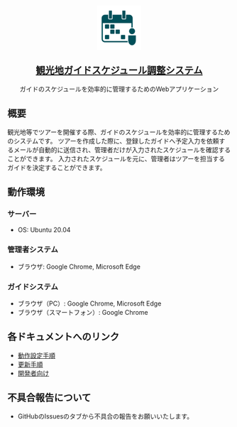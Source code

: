 <p align="center">
 <img width="100px" src="./docs/logo_150.png" align="center" alt="Icon" />
 <h2 align="center"><a href="./">観光地ガイドスケジュール調整システム</a></h2>
 <p align="center">ガイドのスケジュールを効率的に管理するためのWebアプリケーション</p>
</p>

## 概要
観光地等でツアーを開催する際、ガイドのスケジュールを効率的に管理するためのシステムです。
ツアーを作成した際に、登録したガイドへ予定入力を依頼するメールが自動的に送信され、管理者だけが入力されたスケジュールを確認することができます。
入力されたスケジュールを元に、管理者はツアーを担当するガイドを決定することができます。

## 動作環境
### サーバー
- OS: Ubuntu 20.04

### 管理者システム
- ブラウザ: Google Chrome, Microsoft Edge

### ガイドシステム
- ブラウザ（PC）: Google Chrome, Microsoft Edge
- ブラウザ（スマートフォン）: Google Chrome

## 各ドキュメントへのリンク
- [動作設定手順](./docs/動作設定手順.md)
- [更新手順](./docs/更新手順.md)
- [開発者向け](./docs/開発者向け.md)

## 不具合報告について
- GitHubのIssuesのタブから不具合の報告をお願いいたします。

